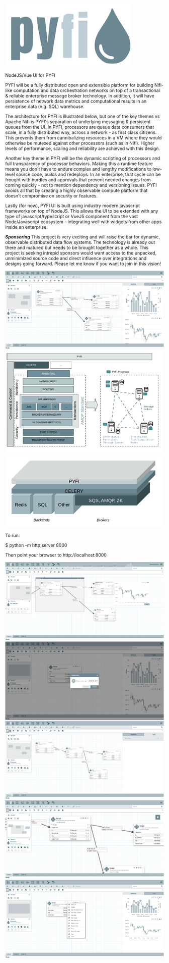 ![flow1](./screens/pyfi.svg)

NodeJS/Vue UI for PYFI

PYFI will be a fully distributed open and extensible platform for building Nifi-like computation and data orchestration networks on top of a transactional & reliable enterprise message broker technology. In addition, it will have persistence of network data metrics and computational results in an enterprise data (e.g. SQL) warehouse.

The architecture for PYFI is illustrated below, but one of the key themes vs Apache Nifi is PYFI's separation of underlying messaging & persistent queues from the UI. In PYFI, processors are queue data consumers that scale, in a fully distributed way, across a network - as first class citizens. This prevents them from cannibalizing resources in a VM where they would otherwise be mutexed against other processors (such as in Nifi). Higher levels of performance, scaling and reliability are achieved with this design.

Another key theme in PYFI will be the dynamic scripting of processors and full transparency of processor behaviors. Making this a runtime feature means you don't have to endure complex and lengthy modifications to low-level source code, builds and redeploys. In an enterprise, that cycle can be frought with hurdles and approvals that prevent needed changes from coming quickly - not to mention dependency and versioning issues. PYFI avoids all that by creating a highly observable compute platform that doesn't compromise on security or features.

Lastly (for now), PYFI UI is built using industry modern javascript frameworks on top of NodeJS. This allows the UI to be extended with any type of javascript/typescript or VueJS component from the vast Node/Javascript ecosystem - integrating well with widgets from other apps inside an enterprise.

***Sponsoring***
This project is very exciting and will raise the bar for dynamic, observable distributed data flow systems. The technology is already out there and matured but needs to be brought together as a whole. This project is seeking intrepid sponsors would want access to the unpacked, unminimized source code and direct influence over integrations and designs going forward. Please let me know if you want to join in this vision!

![flow1](./screens/pyfi1.png)
![flow1](./screens/architecture2.png)
![flow1](./screens/architecture3.png)

To run:

$ python -m http.server 8000

Then point your browser to http://localhost:8000



![flow2](./screens/pyfi7.png)
![flow2](./screens/pyfi2.png)
![flow3](./screens/pyfi3.png)
![flow4](./screens/pyfi4.png)
![flow6](./screens/pyfi6.png)
